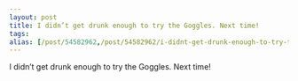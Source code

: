 ```yaml
---
layout: post
title: I didn’t get drunk enough to try the Goggles. Next time!
tags:
alias: [/post/54582962,/post/54582962/i-didnt-get-drunk-enough-to-try-the-goggles-next]
---
```


I didn’t get drunk enough to try the Goggles. Next time!